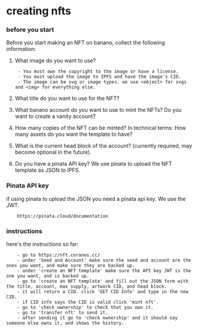 # creating nfts

### before you start

Before you start making an NFT on banano, collect the following information:

1. What image do you want to use? 

        - You must own the copyright to the image or have a license.
        - You must upload the image to IPFS and have the image's CID.
        - The image can be svg or image types. we use <object> for svgs and <img> for everything else.

2. What title do you want to use for the NFT?
3. What banano account do you want to use to mint the NFTs? Do you want to create a vanity account?
4. How many copies of the NFT can be minted? In technical terms: How many assets do you want the template to have?
5. What is the current head block of the account? (currently required, may become optional in the future).
6. Do you have a pinata API key? We use pinata to upload the NFT template as JSON to IPFS.



### Pinata API key

if using pinata to upload the JSON you need a pinata api key. We use the JWT.

        https://pinata.cloud/documentation

### instructions

here's the instructions so far:

        - go to https://nft.coranos.cc/
        - under 'Seed and Account' make sure the seed and account are the ones you want, and make sure they are backed up.
        - under 'create an NFT template' make sure the API key JWT is the one you want, and is backed up.
        - go to 'create an NFT template' and fill out the JSON form with the title, account, max supply, artwork CID, and head block.
        - it will return a CID. click 'GET CID Info' and type in the new CID.
        - if CID info says the CID is valid click 'mint nft'.
        - go to 'check ownership' to check that you own it.
        - go to 'transfer nft' to send it.
        - after sending it go to 'check ownership' and it should say someone else owns it, and shows the history.
